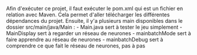 Afin d'exécuter ce projet, il faut exécuter le pom.xml qui est un fichier en relation avec Maven. Cela permet d'aller télécharger les différentes dépendances du projet.
Ensuite, il y'a plusieurs main disponibles dans le dossier src/main/java/Main :
        - Main.java sert à tester le jeu simplement
        - MainDisplay sert à regarder un réseau de neurones
        - mainbatchMode sert à faire apprendre au réseau de neurones
        - mainbatchDebug sert à comprendre ce que fait le réseau de neurones, pas à pas
